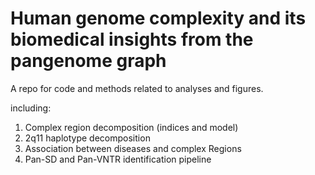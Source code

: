 # Human genome complexity and its biomedical insights from the pangenome graph
A repo for code and methods related to analyses and figures. 

including:
1. Complex region decomposition (indices and model)
2. 2q11 haplotype decomposition
3. Association between diseases and complex Regions
4. Pan-SD and Pan-VNTR identification pipeline
